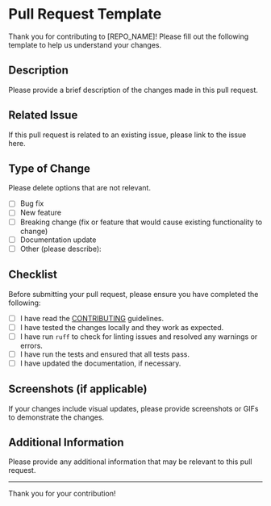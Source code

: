 # Pull Request Template

Thank you for contributing to [REPO_NAME]! Please fill out the following template to help us understand your changes.

## Description

Please provide a brief description of the changes made in this pull request.

## Related Issue

If this pull request is related to an existing issue, please link to the issue here.

## Type of Change

Please delete options that are not relevant.

- [ ] Bug fix
- [ ] New feature
- [ ] Breaking change (fix or feature that would cause existing functionality to change)
- [ ] Documentation update
- [ ] Other (please describe):

## Checklist

Before submitting your pull request, please ensure you have completed the following:

- [ ] I have read the [CONTRIBUTING](CONTRIBUTING.md) guidelines.
- [ ] I have tested the changes locally and they work as expected.
- [ ] I have run `ruff` to check for linting issues and resolved any warnings or errors.
- [ ] I have run the tests and ensured that all tests pass.
- [ ] I have updated the documentation, if necessary.

## Screenshots (if applicable)

If your changes include visual updates, please provide screenshots or GIFs to demonstrate the changes.

## Additional Information

Please provide any additional information that may be relevant to this pull request.

---

Thank you for your contribution!
